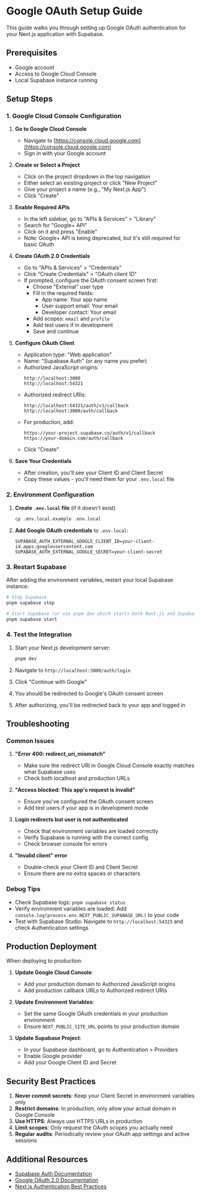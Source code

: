 # Google OAuth Setup Guide

This guide walks you through setting up Google OAuth authentication for your Next.js application with Supabase.

## Prerequisites

- Google account
- Access to Google Cloud Console
- Local Supabase instance running

## Setup Steps

### 1. Google Cloud Console Configuration

1. **Go to Google Cloud Console**
   - Navigate to [https://console.cloud.google.com](https://console.cloud.google.com)
   - Sign in with your Google account

2. **Create or Select a Project**
   - Click on the project dropdown in the top navigation
   - Either select an existing project or click "New Project"
   - Give your project a name (e.g., "My Next.js App")
   - Click "Create"

3. **Enable Required APIs**
   - In the left sidebar, go to "APIs & Services" > "Library"
   - Search for "Google+ API"
   - Click on it and press "Enable"
   - Note: Google+ API is being deprecated, but it's still required for basic OAuth

4. **Create OAuth 2.0 Credentials**
   - Go to "APIs & Services" > "Credentials"
   - Click "Create Credentials" > "OAuth client ID"
   - If prompted, configure the OAuth consent screen first:
     - Choose "External" user type
     - Fill in the required fields:
       - App name: Your app name
       - User support email: Your email
       - Developer contact: Your email
     - Add scopes: `email` and `profile`
     - Add test users if in development
     - Save and continue

5. **Configure OAuth Client**
   - Application type: "Web application"
   - Name: "Supabase Auth" (or any name you prefer)
   - Authorized JavaScript origins:
     ```
     http://localhost:3000
     http://localhost:54321
     ```
   - Authorized redirect URIs:
     ```
     http://localhost:54321/auth/v1/callback
     http://localhost:3000/auth/callback
     ```
   - For production, add:
     ```
     https://your-project.supabase.co/auth/v1/callback
     https://your-domain.com/auth/callback
     ```
   - Click "Create"

6. **Save Your Credentials**
   - After creation, you'll see your Client ID and Client Secret
   - Copy these values - you'll need them for your `.env.local` file

### 2. Environment Configuration

1. **Create `.env.local` file** (if it doesn't exist)
   ```bash
   cp .env.local.example .env.local
   ```

2. **Add Google OAuth credentials** to `.env.local`:
   ```env
   SUPABASE_AUTH_EXTERNAL_GOOGLE_CLIENT_ID=your-client-id.apps.googleusercontent.com
   SUPABASE_AUTH_EXTERNAL_GOOGLE_SECRET=your-client-secret
   ```

### 3. Restart Supabase

After adding the environment variables, restart your local Supabase instance:

```bash
# Stop Supabase
pnpm supabase stop

# Start Supabase (or use pnpm dev which starts both Next.js and Supabase)
pnpm supabase start
```

### 4. Test the Integration

1. Start your Next.js development server:
   ```bash
   pnpm dev
   ```

2. Navigate to `http://localhost:3000/auth/login`

3. Click "Continue with Google"

4. You should be redirected to Google's OAuth consent screen

5. After authorizing, you'll be redirected back to your app and logged in

## Troubleshooting

### Common Issues

1. **"Error 400: redirect_uri_mismatch"**
   - Make sure the redirect URI in Google Cloud Console exactly matches what Supabase uses
   - Check both localhost and production URLs

2. **"Access blocked: This app's request is invalid"**
   - Ensure you've configured the OAuth consent screen
   - Add test users if your app is in development mode

3. **Login redirects but user is not authenticated**
   - Check that environment variables are loaded correctly
   - Verify Supabase is running with the correct config
   - Check browser console for errors

4. **"Invalid client" error**
   - Double-check your Client ID and Client Secret
   - Ensure there are no extra spaces or characters

### Debug Tips

- Check Supabase logs: `pnpm supabase status`
- Verify environment variables are loaded: Add `console.log(process.env.NEXT_PUBLIC_SUPABASE_URL)` to your code
- Test with Supabase Studio: Navigate to `http://localhost:54323` and check Authentication settings

## Production Deployment

When deploying to production:

1. **Update Google Cloud Console**:
   - Add your production domain to Authorized JavaScript origins
   - Add production callback URLs to Authorized redirect URIs

2. **Update Environment Variables**:
   - Set the same Google OAuth credentials in your production environment
   - Ensure `NEXT_PUBLIC_SITE_URL` points to your production domain

3. **Update Supabase Project**:
   - In your Supabase dashboard, go to Authentication > Providers
   - Enable Google provider
   - Add your Google Client ID and Secret

## Security Best Practices

1. **Never commit secrets**: Keep your Client Secret in environment variables only
2. **Restrict domains**: In production, only allow your actual domain in Google Console
3. **Use HTTPS**: Always use HTTPS URLs in production
4. **Limit scopes**: Only request the OAuth scopes you actually need
5. **Regular audits**: Periodically review your OAuth app settings and active sessions

## Additional Resources

- [Supabase Auth Documentation](https://supabase.com/docs/guides/auth/social-login/auth-google)
- [Google OAuth 2.0 Documentation](https://developers.google.com/identity/protocols/oauth2)
- [Next.js Authentication Best Practices](https://nextjs.org/docs/authentication)